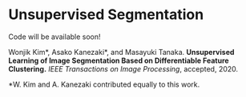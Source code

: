 # Unsupervised Segmentation 

Code will be available soon!

Wonjik Kim\*, Asako Kanezaki\*, and Masayuki Tanaka.
**Unsupervised Learning of Image Segmentation Based on Differentiable Feature Clustering.**
*IEEE Transactions on Image Processing*, accepted, 2020.

\*W. Kim and A. Kanezaki contributed equally to this work.
